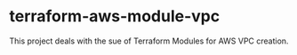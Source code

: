 # terraform-aws-module-vpc

This project deals with the sue of Terraform Modules for AWS VPC creation.
